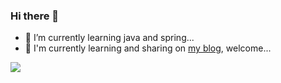 <!--
**idream68/idream68** is a ✨ _special_ ✨ repository because its `README.md` (this file) appears on your GitHub profile.

Here are some ideas to get you started:

- 🔭 I’m currently working on ...
- 🌱 I’m currently learning java and spring..
- 👯 I’m looking to collaborate on ...
- 🤔 I’m looking for help with ...
- 💬 Ask me about ...
- 📫 How to reach me: ...
- 😄 Pronouns: ...
- ⚡ Fun fact: ...
-->

### Hi there 👋
- 🌱 I’m currently learning java and spring...
- 🌱 I'm currently learning and sharing on [my blog](https://www.idream68.top), welcome...


<img align="center" src="https://github-readme-stats.vercel.app/api?username=idream68&show_icons=true&icon_color=CE1D2D&text_color=718096&bg_color=ffffff&hide_title=true" />



